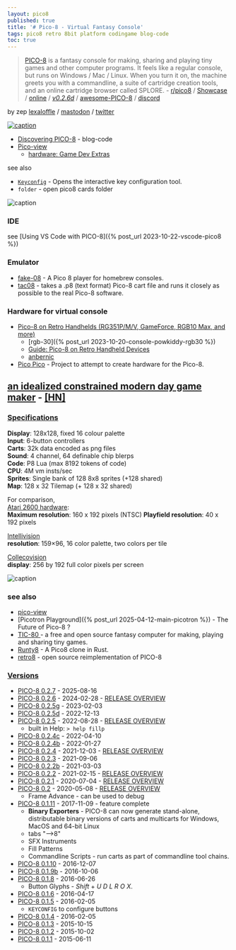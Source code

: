 ```yaml
---
layout: pico8
published: true
title: '# Pico-8 - Virtual Fantasy Console'
tags: pico8 retro 8bit platform codingame blog-code
toc: true
---
```

> [PICO-8](https://www.lexaloffle.com/pico-8.php) is a fantasy console for making, sharing and playing tiny games and other computer programs. It feels like a regular console, but runs on Windows / Mac / Linux. When you turn it on, the machine greets you with a commandline, a suite of cartridge creation tools, and an online cartridge browser called SPLORE. - [r/pico8](https://www.reddit.com/r/pico8/) / [Showcase](https://www.youtube.com/watch?v=oBFD-CxJorQ)  / [online](https://www.pico-8-edu.com/) / [*v0.2.6d*](https://www.youtube.com/watch?v=DgabslAJGxk&t=4s) / [awesome-PICO-8](https://pico-8.github.io/awesome-PICO-8/#tutorials) / [discord](https://discord.com/channels/215267007245975552/215267007245975552)

<script src="/assets/js/toc.js"></script>

by zep [lexaloffle](https://www.lexaloffle.com/bbs/?uid=1#m) / [mastodon](https://mastodon.social/@zep) / [twitter](https://twitter.com/lexaloffle) 

[![caption](https://nerdyteachers.com/PICO-8/resources/img/tutorials/pico-view/24-Q2-Q3/PixelArtAcademy/banner.png)](https://nerdyteachers.com/PICO-8/Pico-View/?issue=14)

- [Discovering PICO-8](https://www.belenalbeza.com/articles/discovering-pico-8/) - blog-code
- [Pico-view](https://nerdyteachers.com/PICO-8/Pico-View/?issue=13)
	- [hardware: Game Dev Extras](https://nerdyteachers.com/PICO-8/hardware/?tutorial=77)

<link rel="shortcut icon" href="https://static.wikia.nocookie.net/pico-8/images/4/4a/Site-favicon.ico/revision/latest?cb=20210713144653" type="image/x-icon" />

see also
- [`Keyconfig`](https://pico-8.fandom.com/wiki/Keyconfig) - Opens the interactive key configuration tool.
- `folder` - open pico8 cards folder

![caption](https://img.itch.zone/aW1hZ2UvNjUzNDAwLzM1MDgwMTQuZ2lm/794x1000/fB21eY.gif)

### IDE
see [Using VS Code with PICO-8]({% post_url 2023-10-22-vscode-pico8 %})

### Emulator
- [fake-08](https://github.com/jtothebell/fake-08#fake-08) - A Pico 8 player for homebrew consoles.
- [tac08](https://github.com/0xcafed00d/tac08) -  takes a .p8 (text format) Pico-8 cart file and runs it closely as possible to the real Pico-8 software.

### Hardware for virtual console

- [Pico-8 on Retro Handhelds (RG351P/M/V, GameForce, RGB10 Max, and more)](https://www.youtube.com/watch?v=BxED85l9wvo)
	- [rgb-30]({% post_url 2023-10-20-console-powkiddy-rgb30 %})
	- [Guide: Pico-8 on Retro Handheld Devices](https://retrogamecorps.com/2020/11/12/guide-pico-8-on-retro-handhelds/)   
	- [anbernic](https://anbernic.com/)
- [Pico Pico](https://github.com/DavidVentura/PicoPico#pico-pico) - Project to attempt to create hardware for the Pico-8.

## [an idealized constrained modern day game maker](https://news.ycombinator.com/item?id=20740711) - [\[HN\]](https://www.hanselman.com/blog/ThePICO8VirtualFantasyConsoleIsAnIdealizedConstrainedModernDayGameMaker.aspx)

### [Specifications](https://www.lexaloffle.com/dl/docs/pico-8_manual.html#Specifications)

**Display**: 128x128, fixed 16 colour palette  
**Input**:   6-button controllers  
**Carts**:   32k data encoded as png files  
**Sound**:   4 channel, 64 definable chip blerps  
**Code**:    P8 Lua (max 8192 tokens of code)  
**CPU**:     4M vm insts/sec  
**Sprites**: Single bank of 128 8x8 sprites (+128 shared)  
**Map**:     128 x 32 Tilemap (+ 128 x 32 shared)  

For comparison,   
[Atari 2600 hardware](https://en.wikipedia.org/wiki/Atari_2600_hardware):  
**Maximum resolution**: 160 x 192 pixels (NTSC)
**Playfield resolution**: 40 x 192 pixels  

[Intellivision](https://en.wikipedia.org/wiki/Intellivision)  
**resolution**: 159×96, 16 color palette, two colors per tile

[Collecovision](https://en.wikipedia.org/wiki/ColecoVision#Hardware)  
**display**: 256 by 192 full color pixels per screen

![caption](https://www.lexaloffle.com/gfx/jelpi_demo.gif)

### see also
- [pico-view](https://nerdyteachers.com/PICO-8/Pico-View/)
- [Picotron Playground]({% post_url 2025-04-12-main-picotron %}) - The Future of Pico-8 ?
- [TIC-80 ](https://github.com/nesbox/TIC-80#about) - a free and open source fantasy computer for making, playing and sharing tiny games.
- [Runty8](https://github.com/jjant/runty8#runty8) - A Pico8 clone in Rust.
- [ retro8](https://github.com/Jakz/retro8#introduction) - open source reimplementation of PICO-8

### [Versions](https://lexaloffle.itch.io/pico-8/devlog)

- [PICO-8 0.2.7](https://www.lexaloffle.com/bbs/?tid=150992) -  2025-08-16
- [PICO-8 0.2.6](https://www.lexaloffle.com/bbs/?tid=140421) -  2024-02-28 - [RELEASE OVERVIEW](https://www.youtube.com/watch?v=DgabslAJGxk)
- [PICO-8 0.2.5g](https://www.lexaloffle.com/bbs/?tid=51465) -  2023-02-03
- [PICO-8 0.2.5d](https://www.lexaloffle.com/bbs/?tid=50632) -  2022-12-13
- [PICO-8 0.2.5](https://www.lexaloffle.com/bbs/?tid=49075) -  2022-08-28 - [RELEASE OVERVIEW](https://www.youtube.com/watch?v=bpoqBOOZOMw)
	- built in Help: `> help fillp`
- [PICO-8 0.2.4c](https://www.lexaloffle.com/bbs/?tid=47328) -  2022-04-10
- [PICO-8 0.2.4b](https://www.lexaloffle.com/bbs/?tid=46333) -  2022-01-27
- [PICO-8 0.2.4](https://www.lexaloffle.com/bbs/?tid=45538) -  2021-12-03 - [RELEASE OVERVIEW](https://www.youtube.com/watch?v=LHvupeKhBAc)
- [PICO-8 0.2.3](https://www.lexaloffle.com/bbs/?tid=44512) -  2021-09-06
- [PICO-8 0.2.2b](https://www.lexaloffle.com/bbs/?tid=41852) -  2021-03-03
- [PICO-8 0.2.2](https://www.lexaloffle.com/bbs/?tid=41544) -  2021-02-15 - [RELEASE OVERVIEW](https://www.youtube.com/watch?v=N7s2KIy3MZQ)
- [PICO-8 0.2.1](https://www.lexaloffle.com/bbs/?tid=38665) -  2020-07-04 - [RELEASE OVERVIEW](https://www.youtube.com/watch?v=ezc5VIvgNlc)
- [PICO-8 0.2](https://www.lexaloffle.com/bbs/?tid=37695) -  2020-05-08 - [RELEASE OVERVIEW](https://www.youtube.com/watch?v=8G8KWw3gsjk)
	- Frame Advance - can be used to debug
- [PICO-8 0.1.11](https://www.lexaloffle.com/bbs/?tid=30219) -  2017-11-09 - feature complete
	- **Binary Exporters** - PICO-8 can now generate stand-alone, distributable binary versions of carts and multicarts for Windows, MacOS and 64-bit Linux
    - tabs "-->8"
    - SFX Instruments
    - Fill Patterns
    - Commandline Scripts - run carts as part of commandline tool chains.
- [PICO-8 0.1.10](https://www.lexaloffle.com/bbs/?tid=28168) -  2016-12-07
- [PICO-8 0.1.9b](https://www.lexaloffle.com/bbs/?tid=27827) -  2016-10-06
- [PICO-8 0.1.8](https://www.lexaloffle.com/bbs/?tid=3706) -  2016-06-26
	- Button Glyphs - _Shift_ + _U D L R O X_. 
- [PICO-8 0.1.6](https://www.lexaloffle.com/bbs/?tid=3230) -  2016-04-17
- [PICO-8 0.1.5](https://www.lexaloffle.com/bbs/?tid=3043) -  2016-02-05
	- `KEYCONFIG` to configure buttons
- [PICO-8 0.1.4](https://www.lexaloffle.com/bbs/?tid=2947) -  2016-02-05
- [PICO-8 0.1.3](https://www.lexaloffle.com/bbs/?tid=2612) -  2015-10-15
- [PICO-8 0.1.2](https://www.lexaloffle.com/bbs/?tid=2548) -  2015-10-02
- [PICO-8 0.1.1](https://www.lexaloffle.com/bbs/?tid=2070) -  2015-06-11

